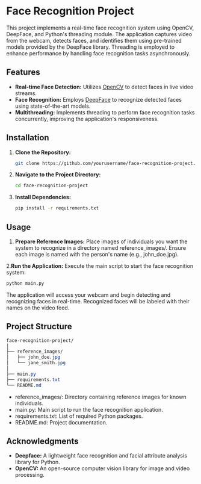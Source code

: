 # Face Recognition Project

This project implements a real-time face recognition system using OpenCV, DeepFace, and Python's threading module. The application captures video from the webcam, detects faces, and identifies them using pre-trained models provided by the DeepFace library. Threading is employed to enhance performance by handling face recognition tasks asynchronously.

## Features

- **Real-time Face Detection:** Utilizes [OpenCV](https://opencv.org/) to detect faces in live video streams.
- **Face Recognition:** Employs [DeepFace](https://github.com/serengil/deepface) to recognize detected faces using state-of-the-art models.
- **Multithreading:** Implements threading to perform face recognition tasks concurrently, improving the application's responsiveness.

## Installation

1. **Clone the Repository:**

   ```bash
   git clone https://github.com/yourusername/face-recognition-project.git
   
2. **Navigate to the Project Directory:**

   ```bash
   cd face-recognition-project

3. **Install Dependencies:**

   ```bash
   pip install -r requirements.txt
## Usage
1. **Prepare Reference Images:**
   Place images of individuals you want the system to recognize in a directory named reference_images/. Ensure each image is named with the person's name (e.g., john_doe.jpg).

2.**Run the Application:**
   Execute the main script to start the face recognition system:
   ```bash
   python main.py
   ```

   The application will access your webcam and begin detecting and recognizing faces in real-time. Recognized faces will be labeled with their names on the video feed.
## Project Structure

```css
face-recognition-project/
│
├── reference_images/
│   ├── john_doe.jpg
│   └── jane_smith.jpg
│
├── main.py
├── requirements.txt
└── README.md
```

- reference_images/: Directory containing reference images for known individuals.
- main.py: Main script to run the face recognition application.
- requirements.txt: List of required Python packages.
- README.md: Project documentation.

## Acknowledgments
- **Deepface:** A lightweight face recognition and facial attribute analysis library for Python.
- **OpenCV:** An open-source computer vision library for image and video processing.
